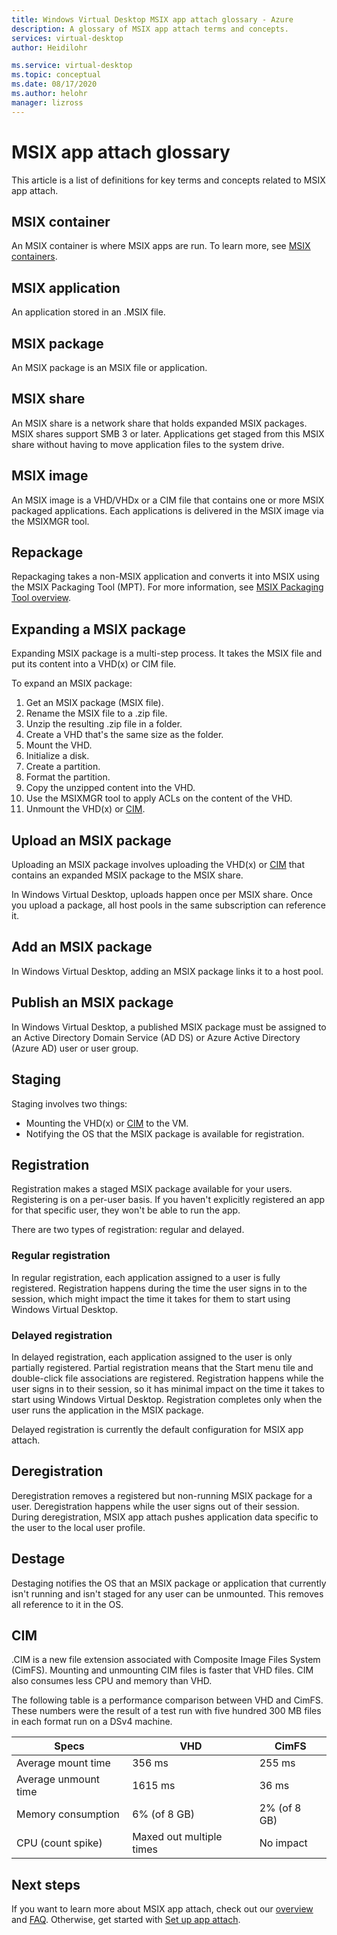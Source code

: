 ```yaml
---
title: Windows Virtual Desktop MSIX app attach glossary - Azure
description: A glossary of MSIX app attach terms and concepts.
services: virtual-desktop
author: Heidilohr

ms.service: virtual-desktop
ms.topic: conceptual
ms.date: 08/17/2020
ms.author: helohr
manager: lizross
---
```

# MSIX app attach glossary

This article is a list of definitions for key terms and concepts related to MSIX app attach.

## MSIX container

An MSIX container is where MSIX apps are run. To learn more, see [MSIX containers](/windows/msix/msix-container).

## MSIX application 

An application stored in an .MSIX file.

## MSIX package 

An MSIX package is an MSIX file or application.

## MSIX share

An MSIX share is a network share that holds expanded MSIX packages. MSIX shares support SMB 3 or later. Applications get staged from this MSIX share without having to move application files to the system drive.

## MSIX image

An MSIX image is a VHD/VHDx or a CIM file that contains one or more MSIX packaged applications. Each applications is delivered in the MSIX image via the MSIXMGR tool.

## Repackage

Repackaging takes a non-MSIX application and converts it into MSIX using the MSIX Packaging Tool (MPT). For more information, see [MSIX Packaging Tool overview](/windows/msix/packaging-tool/tool-overview).

## Expanding a MSIX package

Expanding MSIX package is a multi-step process. It takes the MSIX file and put its content into a VHD(x) or CIM file. 

To expand an MSIX package:

1. Get an MSIX package (MSIX file).
2. Rename the MSIX file to a .zip file.
3. Unzip the resulting .zip file in a folder.
4. Create a VHD that's the same size as the folder.
5. Mount the VHD.
6. Initialize a disk.
7. Create a partition.
8. Format the partition.
9. Copy the unzipped content into the VHD.
10. Use the MSIXMGR tool to apply ACLs on the content of the VHD.
11. Unmount the VHD(x) or [CIM](#cim).

## Upload an MSIX package 

Uploading an MSIX package involves uploading the VHD(x) or [CIM](#cim) that contains an expanded MSIX package to the MSIX share.

In Windows Virtual Desktop, uploads happen once per MSIX share. Once you upload a package, all host pools in the same subscription can reference it.

## Add an MSIX package

In Windows Virtual Desktop, adding an MSIX package links it to a host pool.

## Publish an MSIX package 

In Windows Virtual Desktop, a published MSIX package must be assigned to an Active Directory Domain Service (AD DS) or Azure Active Directory (Azure AD) user or user group.

## Staging

Staging involves two things:

- Mounting the VHD(x) or [CIM](#cim) to the VM.
- Notifying the OS that the MSIX package is available for registration.

## Registration

Registration makes a staged MSIX package available for your users. Registering is on a per-user basis. If you haven't explicitly registered an app for that specific user, they won't be able to run the app.

There are two types of registration: regular and delayed.

### Regular registration

In regular registration, each application assigned to a user is fully registered. Registration happens during the time the user signs in to the session, which might impact the time it takes for them to start using Windows Virtual Desktop.

### Delayed registration

In delayed registration, each application assigned to the user is only partially registered. Partial registration means that the Start menu tile and double-click file associations are registered. Registration happens while the user signs in to their session, so it has minimal impact on the time it takes to start using Windows Virtual Desktop. Registration completes only when the user runs the application in the MSIX package.

Delayed registration is currently the default configuration for MSIX app attach.

## Deregistration

Deregistration removes a registered but non-running MSIX package for a user. Deregistration happens while the user signs out of their session. During deregistration, MSIX app attach pushes application data specific to the user to the local user profile.

## Destage

Destaging notifies the OS that an MSIX package or application that currently isn't running and isn't staged for any user can be unmounted. This removes all reference to it in the OS.

## CIM

.CIM is a new file extension associated with Composite Image Files System (CimFS). Mounting and unmounting CIM files is faster that VHD files. CIM also consumes less CPU and memory than VHD.

The following table is a performance comparison between VHD and CimFS. These numbers were the result of a test run with five hundred 300 MB files in each format run on a DSv4 machine.

|  Specs                          | VHD                    | CimFS   |
|---------------------------------|--------------------------|-----------|
| Average mount time     | 356 ms                     | 255 ms      |
| Average unmount time   | 1615 ms                    | 36 ms       |
| Memory consumption | 6% (of 8 GB)                      | 2% (of 8 GB)       |
| CPU (count spike)          | Maxed out multiple times | No impact |

## Next steps

If you want to learn more about MSIX app attach, check out our [overview](what-is-app-attach.md) and [FAQ](app-attach-faq.md). Otherwise, get started with [Set up app attach](app-attach.md).

